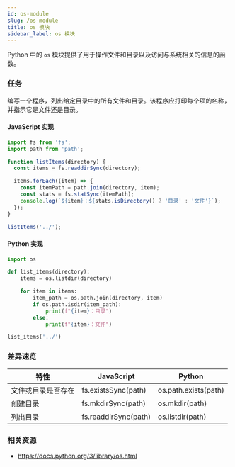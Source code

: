```yaml
---
id: os-module
slug: /os-module
title: os 模块
sidebar_label: os 模块
---
```


Python 中的 `os` 模块提供了用于操作文件和目录以及访问与系统相关的信息的函数。

### 任务

编写一个程序，列出给定目录中的所有文件和目录。该程序应打印每个项的名称，并指示它是文件还是目录。

#### JavaScript 实现
```javascript
import fs from 'fs';
import path from 'path';

function listItems(directory) {
  const items = fs.readdirSync(directory);

  items.forEach((item) => {
    const itemPath = path.join(directory, item);
    const stats = fs.statSync(itemPath);
    console.log(`${item}：${stats.isDirectory() ? '目录' : '文件'}`);
  });
}

listItems('../');
```

#### Python 实现
```python
import os

def list_items(directory):
    items = os.listdir(directory)

    for item in items:
        item_path = os.path.join(directory, item)
        if os.path.isdir(item_path):
            print(f"{item}：目录")
        else:
            print(f"{item}：文件")

list_items('../')
```

### 差异速览

| 特性 | JavaScript | Python |
|---------|------------|--------|
| 文件或目录是否存在 | fs.existsSync(path) | os.path.exists(path) |
| 创建目录 | fs.mkdirSync(path) | os.mkdir(path) |
| 列出目录 | fs.readdirSync(path) | os.listdir(path) |

### 相关资源

- https://docs.python.org/3/library/os.html

